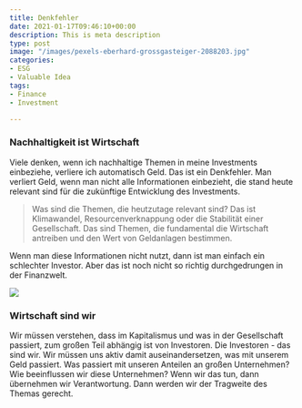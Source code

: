 ```yaml
---
title: Denkfehler
date: 2021-01-17T09:46:10+00:00
description: This is meta description
type: post
image: "/images/pexels-eberhard-grossgasteiger-2088203.jpg"
categories:
- ESG
- Valuable Idea
tags:
- Finance
- Investment

---
```

### Nachhaltigkeit ist Wirtschaft

Viele denken, wenn ich nachhaltige Themen in meine Investments einbeziehe, verliere ich automatisch Geld. Das ist ein Denkfehler. Man verliert Geld, wenn man nicht alle Informationen einbezieht, die stand heute relevant sind für die zukünftige Entwicklung des Investments. 

> Was sind die Themen, die heutzutage relevant sind? Das ist Klimawandel, Resourcenverknappung oder die Stabilität einer Gesellschaft. Das sind Themen, die fundamental die Wirtschaft antreiben und den Wert von Geldanlagen bestimmen. 

Wenn man diese Informationen nicht nutzt, dann ist man einfach ein schlechter Investor. Aber das ist noch nicht so richtig durchgedrungen in der Finanzwelt.

![](/images/pexels-madison-inouye-1382393.jpg)

### Wirtschaft sind wir

Wir müssen verstehen, dass im Kapitalismus und was in der Gesellschaft passiert, zum großen Teil abhängig ist von Investoren. Die Investoren - das sind wir. Wir müssen uns aktiv damit auseinandersetzen, was mit unserem Geld passiert. Was passiert mit unseren Anteilen an großen Unternehmen? Wie beeinflussen wir diese Unternehmen? Wenn wir das tun, dann übernehmen wir Verantwortung. Dann werden wir der Tragweite des Themas gerecht.